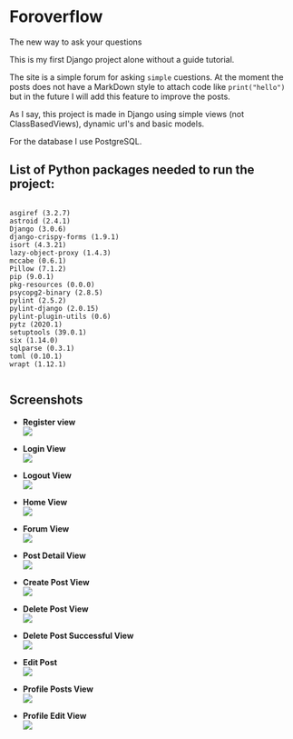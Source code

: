 # Foroverflow
The new way to ask your questions   

This is my first Django project alone without a guide tutorial.   

The site is a simple forum for asking `simple` cuestions. At the moment the posts does not have a MarkDown style to attach code like `print("hello")` but in the future I will add this feature to improve the posts.

As I say, this project is made in Django using simple views (not ClassBasedViews), dynamic url's and basic models.

For the database I use PostgreSQL.

## List of Python packages needed to run the project:   

```

asgiref (3.2.7)
astroid (2.4.1)
Django (3.0.6)
django-crispy-forms (1.9.1)
isort (4.3.21)
lazy-object-proxy (1.4.3)
mccabe (0.6.1)
Pillow (7.1.2)
pip (9.0.1)
pkg-resources (0.0.0)
psycopg2-binary (2.8.5)
pylint (2.5.2)
pylint-django (2.0.15)
pylint-plugin-utils (0.6)
pytz (2020.1)
setuptools (39.0.1)
six (1.14.0)
sqlparse (0.3.1)
toml (0.10.1)
wrapt (1.12.1)


```

## Screenshots

- **Register view**   
![](media/git/Register.png)   

- **Login View**   
![](media/git/Login.png)

- **Logout View**   
![](media/git/Logout.png)

- **Home View**   
![](media/git/home.png)

- **Forum View**   
![](media/git/forum.png)

- **Post Detail View**   
![](media/git/post_detail.png)

- **Create Post View**   
![](media/git/create_post.png)

- **Delete Post View**   
![](media/git/delete_post.png)

- **Delete Post Successful View**   
![](media/git/delete_post_successful.png)

- **Edit Post**   
![](media/git/edit_post.png)

- **Profile Posts View**   
![](media/git/profile1.png)

- **Profile Edit View**   
![](media/git/profile2.png)


